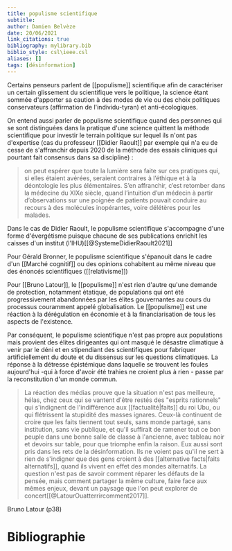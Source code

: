 ```yaml
---
title: populisme scientifique
subtitle:
author: Damien Belvèze
date: 20/06/2021
link_citations: true
bibliography: mylibrary.bib
biblio_style: csl\ieee.csl
aliases: []
tags: [désinformation]
---
```


Certains penseurs parlent de [[populisme]] scientifique afin de caractériser un certain glissement du scientifique vers le politique, la science étant sommée d'apporter sa caution à des modes de vie ou des choix politiques conservateurs (affirmation de l'individu-tyran) et anti-écologiques. 

On entend aussi parler de populisme scientifique quand des personnes qui se sont distinguées dans la pratique d'une science quittent la méthode scientifique pour investir le terrain politique sur lequel ils n'ont pas d'expertise (cas du professeur [[Didier Raoult]] par exemple qui n'a eu de cesse de s'affranchir depuis 2020 de la méthode des essais cliniques qui pourtant fait consensus dans sa discipline) : 

>on peut espérer que toute la lumière sera faite sur ces pratiques qui, si elles étaient avérées, seraient contraires à l’éthique et à la déontologie les plus élémentaires. S’en affranchir, c’est retomber dans la médecine du XIXe siècle, quand l’intuition d’un médecin à partir d’observations sur une poignée de patients pouvait conduire au recours à des molécules inopérantes, voire délétères pour les malades.

Dans le cas de Didier Raoult, le populisme scientifique s'accompagne d'une forme d'évergétisme puisque chacune de ses publications enrichit les caisses d'un institut (l'IHU)[[@SystemeDidierRaoult2021]]

Pour Gérald Bronner, le populisme scientifique s'épanouit dans le cadre d'un [[Marché cognitif]] ou des opinions cohabitent au même niveau que des énoncés scientifiques ([[relativisme]])

Pour [[Bruno Latour]], le [[populisme]] n'est rien d'autre qu'une demande de protection, notamment étatique, de populations qui ont été progressivement abandonnées par les élites gouvernantes au cours du processus couramment appelé globalisation. Le [[populisme]] est une réaction à la dérégulation en économie et à la financiarisation de tous les aspects de l'existence. 

Par conséquent, le populisme scientifique n'est pas propre aux populations mais provient des élites dirigeantes qui ont masqué le désastre climatique à venir par le déni et en stipendiant des scientifiques pour fabriquer artificiellement du doute et du dissensus sur les questions climatiques. 
La réponse à la détresse épistémique dans laquelle se trouvent les foules aujourd'hui -qui à force d'avoir été trahies ne croient plus à rien - passe par la reconstitution d'un monde commun. 

> La réaction des médias prouve que la situation n'est pas meilleure, hélas, chez ceux qui se vantent d'être restés des "esprits rationnels" qui s'indignent de l'indifférence aux [[factualité|faits]] du roi Ubu, ou qui flétrissent la stupidité des masses ignares. Ceux-là continuent de croire que les faits tiennent tout seuls, sans monde partagé, sans institution, sans vie publique, et qu'il suffirait de ramener tout ce bon peuple dans une bonne salle de classe à l'ancienne, avec tableau noir et devoirs sur table, pour que triomphe enfin la raison. Eux aussi sont pris dans les rets de la désinformation. Ils ne voient pas qu'il ne sert à rien de s'indigner que des gens croient à des [[alternative facts|faits alternatifs]], quand ils vivent en effet des mondes alternatifs.
> La question n'est pas de savoir comment réparer les défauts de la pensée, mais comment partager la même culture, faire face aux mêmes enjeux, devant un paysage que l'on peut explorer de concert[[@LatourOuatterrircomment2017]]. 
   
   Bruno Latour (p38)
   
   # Bibliographie